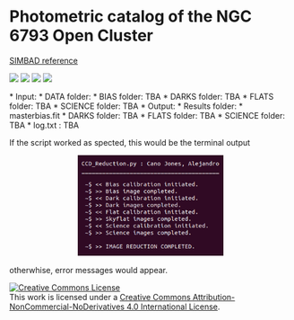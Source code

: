 # Photometric catalog of the NGC 6793 Open Cluster
<a href="http://simbad.cds.unistra.fr/simbad/sim-basic?Ident=NGC6793&submit=SIMBAD+search">SIMBAD reference</a>
<p float="left">
  <img src="Images/rSDSS.png" width="250" />
  <img src="Images/gSDSS.png" width="250" /> 
  <img src="Images/Ha.png" width="250" />
  <img src="Images/OIII.png" width="250" />
</p>
* Input:
  * DATA folder: 
    * BIAS folder: TBA
    * DARKS folder: TBA
    * FLATS folder: TBA
    * SCIENCE folder: TBA
* Output:
  * Results folder:
    * masterbias.fit
    * DARKS folder: TBA
    * FLATS folder: TBA
    * SCIENCE folder: TBA
   * log.txt : TBA


If the script worked as spected, this would be the terminal output
<p align="center">
  <img src="Images/TerminalOutput.png" width="260" />
</p>

otherwhise, error messages would appear.



<!-- START OF LICENSE -->
<p xmlns:dct="http://purl.org/dc/terms/" xmlns:cc="http://creativecommons.org/ns#" class="license-text">
  <a rel="license" href="http://creativecommons.org/licenses/by-nc-nd/4.0/">
    <img alt="Creative Commons License" style="border-width:0" src="https://i.creativecommons.org/l/by-nc-nd/4.0/88x31.png" />
  </a><br />
  This work is licensed under a
  <a rel="license" href="http://creativecommons.org/licenses/by-nc-nd/4.0/">Creative Commons Attribution-NonCommercial-NoDerivatives 4.0 International License</a>.
</p>
<!-- END OF LICENSE -->
